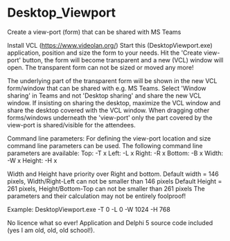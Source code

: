 # Desktop_Viewport
Create a view-port (form) that can be shared with MS Teams

Install VCL (https://www.videolan.org/) Start this (DesktopViewport.exe) application, position and size the form to your needs. 
Hit the 'Create view-port' button, the form will become transparent and a new (VCL) window will open. The transparent form can not 
be sized or moved any more!

The underlying part of the transparent form will be shown in the new VCL form/window that can be shared with e.g. MS Teams. 
Select 'Window sharing' in Teams and not 'Desktop sharing' and share the new VCL window. If insisting on sharing the desktop,
maximize the VCL window and share the desktop covered with the VCL window. When dragging other forms/windows underneath the 'view-port' 
only the part covered by the view-port is shared/visible for the attendees.

Command line parameters:
For defining the view-port location and size command line parameters can be used.
The following command line parameters are available:
Top: 	-T x
Left: 	-L x
Right:	-R x
Bottom:	-B x
Width:	-W x
Height:	-H x

Width and Height have priority over Right and bottom.
Default width = 146 pixels, Width/Right-Left can not be smaller than 146 pixels
Default Height = 261 pixels, Height/Bottom-Top can not be smaller than 261 pixels
The parameters and their calculation may not be entirely foolproof!

Example: DesktopViewport.exe -T 0 -L 0 -W 1024 -H 768

No licence what so ever! Application and Delphi 5 source code included (yes I am old, old, old school!).
